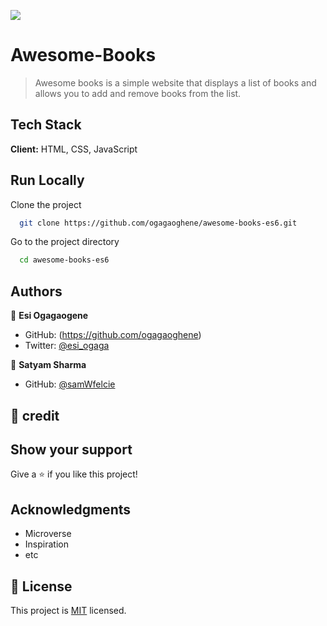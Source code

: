 ![](https://img.shields.io/badge/Microverse-blueviolet)
# Awesome-Books
> Awesome books is a simple website that displays a list of books and allows you to add and remove books from the list.

## Tech Stack

**Client:** HTML, CSS, JavaScript

## Run Locally
Clone the project

```bash
  git clone https://github.com/ogagaoghene/awesome-books-es6.git
```
Go to the project directory

```bash
  cd awesome-books-es6
```

## Authors

👤 **Esi Ogagaogene**
- GitHub: (https://github.com/ogagaoghene)
- Twitter: [@esi_ogaga](https://twitter.com/@esi_ogagaoghene)

👤 **Satyam Sharma**

- GitHub: [@samWfelcie](https://github.com/samWfelice)


## 🤝 credit

## Show your support

Give a ⭐️ if you like this project!

## Acknowledgments

- Microverse
- Inspiration
- etc

## 📝 License

This project is [MIT](./MIT.md) licensed.
